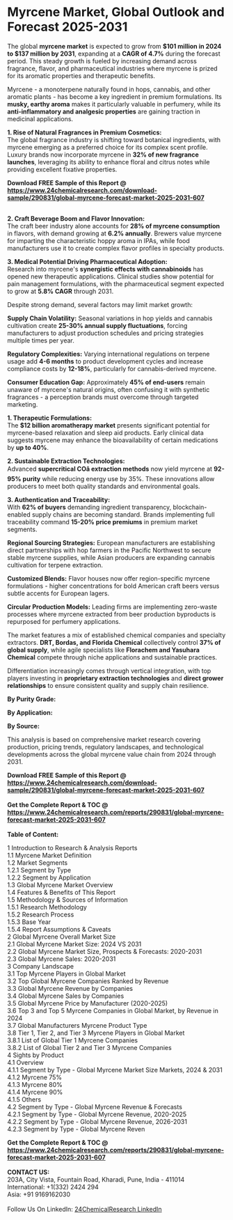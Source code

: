 <h1>Myrcene Market, Global Outlook and Forecast 2025-2031</h1><p>The global <strong>myrcene market</strong> is expected to grow from <strong>$101 million in 2024 to $137 million by 2031</strong>, expanding at a <strong>CAGR of 4.7%</strong> during the forecast period. This steady growth is fueled by increasing demand across fragrance, flavor, and pharmaceutical industries where myrcene is prized for its aromatic properties and therapeutic benefits.</p><p>Myrcene - a monoterpene naturally found in hops, cannabis, and other aromatic plants - has become a key ingredient in premium formulations. Its <strong>musky, earthy aroma</strong> makes it particularly valuable in perfumery, while its <strong>anti-inflammatory and analgesic properties</strong> are gaining traction in medicinal applications.</p><p><strong>1. Rise of Natural Fragrances in Premium Cosmetics:</strong><br>
The global fragrance industry is shifting toward botanical ingredients, with myrcene emerging as a preferred choice for its complex scent profile. Luxury brands now incorporate myrcene in <strong>32% of new fragrance launches</strong>, leveraging its ability to enhance floral and citrus notes while providing excellent fixative properties.</p><div><b>Download FREE Sample of this Report @ 
            <a href="https://www.24chemicalresearch.com/download-sample/290831/global-myrcene-forecast-market-2025-2031-607">
            https://www.24chemicalresearch.com/download-sample/290831/global-myrcene-forecast-market-2025-2031-607</a></b></div><br><p><strong>2. Craft Beverage Boom and Flavor Innovation:</strong><br>
The craft beer industry alone accounts for <strong>28% of myrcene consumption</strong> in flavors, with demand growing at <strong>6.2% annually</strong>. Brewers value myrcene for imparting the characteristic hoppy aroma in IPAs, while food manufacturers use it to create complex flavor profiles in specialty products.</p><p><strong>3. Medical Potential Driving Pharmaceutical Adoption:</strong><br>
Research into myrcene's <strong>synergistic effects with cannabinoids</strong> has opened new therapeutic applications. Clinical studies show potential for pain management formulations, with the pharmaceutical segment expected to grow at <strong>5.8% CAGR</strong> through 2031.</p><p>Despite strong demand, several factors may limit market growth:</p><p><strong>Supply Chain Volatility:</strong> Seasonal variations in hop yields and cannabis cultivation create <strong>25-30% annual supply fluctuations</strong>, forcing manufacturers to adjust production schedules and pricing strategies multiple times per year.</p><p><strong>Regulatory Complexities:</strong> Varying international regulations on terpene usage add <strong>4-6 months</strong> to product development cycles and increase compliance costs by <strong>12-18%</strong>, particularly for cannabis-derived myrcene.</p><p><strong>Consumer Education Gap:</strong> Approximately <strong>45% of end-users</strong> remain unaware of myrcene's natural origins, often confusing it with synthetic fragrances - a perception brands must overcome through targeted marketing.</p><p><strong>1. Therapeutic Formulations:</strong><br>
The <strong>$12 billion aromatherapy market</strong> presents significant potential for myrcene-based relaxation and sleep aid products. Early clinical data suggests myrcene may enhance the bioavailability of certain medications by <strong>up to 40%</strong>.</p><p><strong>2. Sustainable Extraction Technologies:</strong><br>
Advanced <strong>supercritical COâ extraction methods</strong> now yield myrcene at <strong>92-95% purity</strong> while reducing energy use by 35%. These innovations allow producers to meet both quality standards and environmental goals.</p><p><strong>3. Authentication and Traceability:</strong><br>
With <strong>62% of buyers</strong> demanding ingredient transparency, blockchain-enabled supply chains are becoming standard. Brands implementing full traceability command <strong>15-20% price premiums</strong> in premium market segments.</p><p><strong>Regional Sourcing Strategies:</strong> European manufacturers are establishing direct partnerships with hop farmers in the Pacific Northwest to secure stable myrcene supplies, while Asian producers are expanding cannabis cultivation for terpene extraction.</p><p><strong>Customized Blends:</strong> Flavor houses now offer region-specific myrcene formulations - higher concentrations for bold American craft beers versus subtle accents for European lagers.</p><p><strong>Circular Production Models:</strong> Leading firms are implementing zero-waste processes where myrcene extracted from beer production byproducts is repurposed for perfumery applications.</p><p>The market features a mix of established chemical companies and specialty extractors. <strong>DRT, Bordas, and Florida Chemical</strong> collectively control <strong>37% of global supply</strong>, while agile specialists like <strong>Florachem and Yasuhara Chemical</strong> compete through niche applications and sustainable practices.</p><p>Differentiation increasingly comes through vertical integration, with top players investing in <strong>proprietary extraction technologies</strong> and <strong>direct grower relationships</strong> to ensure consistent quality and supply chain resilience.</p><p><strong>By Purity Grade:</strong></p><p><strong>By Application:</strong></p><p><strong>By Source:</strong></p><p>This analysis is based on comprehensive market research covering production, pricing trends, regulatory landscapes, and technological developments across the global myrcene value chain from 2024 through 2031.</p><div><b>Download FREE Sample of this Report @ 
            <a href="https://www.24chemicalresearch.com/download-sample/290831/global-myrcene-forecast-market-2025-2031-607">
            https://www.24chemicalresearch.com/download-sample/290831/global-myrcene-forecast-market-2025-2031-607</a></b></div><br><div><b>Get the Complete Report & TOC @ 
            <a href="https://www.24chemicalresearch.com/reports/290831/global-myrcene-forecast-market-2025-2031-607">
            https://www.24chemicalresearch.com/reports/290831/global-myrcene-forecast-market-2025-2031-607</a></b></div><br>
            <b>Table of Content:</b><p>1 Introduction to Research & Analysis Reports<br />
 1.1 Myrcene Market Definition<br />
 1.2 Market Segments<br />
 1.2.1 Segment by Type<br />
 1.2.2 Segment by Application<br />
 1.3 Global Myrcene Market Overview<br />
 1.4 Features & Benefits of This Report<br />
 1.5 Methodology & Sources of Information<br />
 1.5.1 Research Methodology<br />
 1.5.2 Research Process<br />
 1.5.3 Base Year<br />
 1.5.4 Report Assumptions & Caveats<br />
2 Global Myrcene Overall Market Size<br />
 2.1 Global Myrcene Market Size: 2024 VS 2031<br />
 2.2 Global Myrcene Market Size, Prospects & Forecasts: 2020-2031<br />
 2.3 Global Myrcene Sales: 2020-2031<br />
3 Company Landscape<br />
 3.1 Top Myrcene Players in Global Market<br />
 3.2 Top Global Myrcene Companies Ranked by Revenue<br />
 3.3 Global Myrcene Revenue by Companies<br />
 3.4 Global Myrcene Sales by Companies<br />
 3.5 Global Myrcene Price by Manufacturer (2020-2025)<br />
 3.6 Top 3 and Top 5 Myrcene Companies in Global Market, by Revenue in 2024<br />
 3.7 Global Manufacturers Myrcene Product Type<br />
 3.8 Tier 1, Tier 2, and Tier 3 Myrcene Players in Global Market<br />
 3.8.1 List of Global Tier 1 Myrcene Companies<br />
 3.8.2 List of Global Tier 2 and Tier 3 Myrcene Companies<br />
4 Sights by Product<br />
 4.1 Overview<br />
 4.1.1 Segment by Type - Global Myrcene Market Size Markets, 2024 & 2031<br />
 4.1.2 Myrcene 75%<br />
 4.1.3 Myrcene 80%<br />
 4.1.4 Myrcene 90%<br />
 4.1.5 Others<br />
 4.2 Segment by Type - Global Myrcene Revenue & Forecasts<br />
 4.2.1 Segment by Type - Global Myrcene Revenue, 2020-2025<br />
 4.2.2 Segment by Type - Global Myrcene Revenue, 2026-2031<br />
 4.2.3 Segment by Type - Global Myrcene Reven</p><div><b>Get the Complete Report & TOC @ 
            <a href="https://www.24chemicalresearch.com/reports/290831/global-myrcene-forecast-market-2025-2031-607">
            https://www.24chemicalresearch.com/reports/290831/global-myrcene-forecast-market-2025-2031-607</a></b></div><br><b>CONTACT US:</b><br>
            203A, City Vista, Fountain Road, Kharadi, Pune, India - 411014<br>
            International: +1(332) 2424 294<br>
            Asia: +91 9169162030 <br><br>
            Follow Us On LinkedIn: <a href="https://www.linkedin.com/company/24chemicalresearch/">24ChemicalResearch LinkedIn</a>